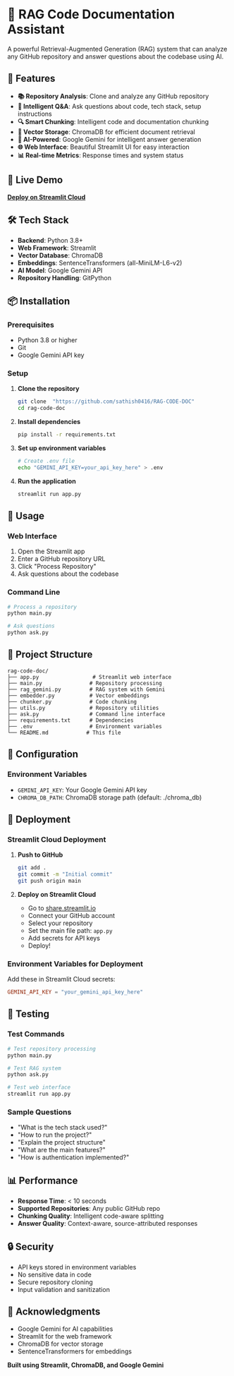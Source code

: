 # 🤖 RAG Code Documentation Assistant

A powerful Retrieval-Augmented Generation (RAG) system that can analyze any GitHub repository and answer questions about the codebase using AI.

## 🌟 Features

- **📚 Repository Analysis**: Clone and analyze any GitHub repository
- **🧠 Intelligent Q&A**: Ask questions about code, tech stack, setup instructions
- **🔍 Smart Chunking**: Intelligent code and documentation chunking
- **💾 Vector Storage**: ChromaDB for efficient document retrieval
- **🤖 AI-Powered**: Google Gemini for intelligent answer generation
- **🌐 Web Interface**: Beautiful Streamlit UI for easy interaction
- **📊 Real-time Metrics**: Response times and system status

## 🚀 Live Demo

**[Deploy on Streamlit Cloud](https://share.streamlit.io/)**

## 🛠️ Tech Stack

- **Backend**: Python 3.8+
- **Web Framework**: Streamlit
- **Vector Database**: ChromaDB
- **Embeddings**: SentenceTransformers (all-MiniLM-L6-v2)
- **AI Model**: Google Gemini API
- **Repository Handling**: GitPython

## 📦 Installation

### Prerequisites
- Python 3.8 or higher
- Git
- Google Gemini API key

### Setup

1. **Clone the repository**
   ```bash
   git clone  "https://github.com/sathish0416/RAG-CODE-DOC"
   cd rag-code-doc
   ```

2. **Install dependencies**
   ```bash
   pip install -r requirements.txt
   ```

3. **Set up environment variables**
   ```bash
   # Create .env file
   echo "GEMINI_API_KEY=your_api_key_here" > .env
   ```

4. **Run the application**
   ```bash
   streamlit run app.py
   ```

## 🎯 Usage

### Web Interface
1. Open the Streamlit app
2. Enter a GitHub repository URL
3. Click "Process Repository"
4. Ask questions about the codebase

### Command Line
```bash
# Process a repository
python main.py

# Ask questions
python ask.py
```

## 📁 Project Structure

```
rag-code-doc/
├── app.py                 # Streamlit web interface
├── main.py               # Repository processing
├── rag_gemini.py         # RAG system with Gemini
├── embedder.py           # Vector embeddings
├── chunker.py            # Code chunking
├── utils.py              # Repository utilities
├── ask.py                # Command line interface
├── requirements.txt      # Dependencies
├── .env                  # Environment variables
└── README.md            # This file
```

## 🔧 Configuration

### Environment Variables
- `GEMINI_API_KEY`: Your Google Gemini API key
- `CHROMA_DB_PATH`: ChromaDB storage path (default: ./chroma_db)


## 🚀 Deployment

### Streamlit Cloud Deployment

1. **Push to GitHub**
   ```bash
   git add .
   git commit -m "Initial commit"
   git push origin main
   ```

2. **Deploy on Streamlit Cloud**
   - Go to [share.streamlit.io](https://share.streamlit.io/)
   - Connect your GitHub account
   - Select your repository
   - Set the main file path: `app.py`
   - Add secrets for API keys
   - Deploy!

### Environment Variables for Deployment
Add these in Streamlit Cloud secrets:
```toml
GEMINI_API_KEY = "your_gemini_api_key_here"
```

## 🧪 Testing

### Test Commands
```bash
# Test repository processing
python main.py

# Test RAG system
python ask.py

# Test web interface
streamlit run app.py
```

### Sample Questions
- "What is the tech stack used?"
- "How to run the project?"
- "Explain the project structure"
- "What are the main features?"
- "How is authentication implemented?"

## 📊 Performance

- **Response Time**: < 10 seconds
- **Supported Repositories**: Any public GitHub repo
- **Chunking Quality**: Intelligent code-aware splitting
- **Answer Quality**: Context-aware, source-attributed responses

## 🔒 Security

- API keys stored in environment variables
- No sensitive data in code
- Secure repository cloning
- Input validation and sanitization

## 🙏 Acknowledgments

- Google Gemini for AI capabilities
- Streamlit for the web framework
- ChromaDB for vector storage
- SentenceTransformers for embeddings


**Built using Streamlit, ChromaDB, and Google Gemini** 